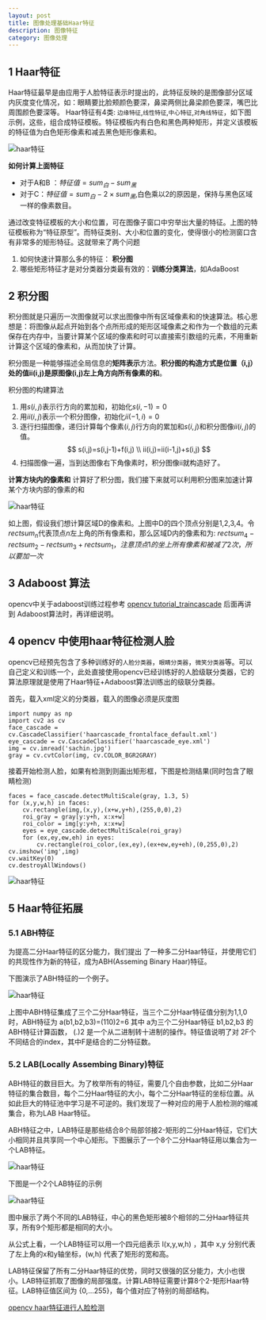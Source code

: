 ```yaml
---
layout: post
title: 图像处理基础Haar特征
description: 图像特征
category: 图像处理
---
```


## 1 Haar特征

Haar特征最早是由应用于人脸特征表示时提出的，此特征反映的是图像部分区域内灰度变化情况，如：眼睛要比脸颊颜色要深，鼻梁两侧比鼻梁颜色要深，嘴巴比周围颜色要深等。
Haar特征有4类: `边缘特征`,`线性特征`,`中心特征`,`对角线特征`，如下图示例，这些，组合成特征模板。特征模板内有白色和黑色两种矩形，并定义该模板的特征值为白色矩形像素和减去黑色矩形像素和。

![haar特征](/images/blog/haar_1.jpg)

**如何计算上面特征**

+ 对于A和B ：$特征值=sum _白-sum_黑$
+ 对于C：$特征值=sum _白-2\times sum_黑$,白色乘以2的原因是，保持与黑色区域一样的像素数目。

通过改变特征模板的大小和位置，可在图像子窗口中穷举出大量的特征。上图的特征模板称为“特征原型”。而特征类别、大小和位置的变化，使得很小的检测窗口含有非常多的矩形特征。这就带来了两个问题
1. 如何快速计算那么多的特征： **积分图**
2. 哪些矩形特征才是对分类器分类最有效的：**训练分类算法**，如AdaBoost

## 2 积分图

积分图就是只遍历一次图像就可以求出图像中所有区域像素和的快速算法。核心思想是：将图像从起点开始到各个点所形成的矩形区域像素之和作为一个数组的元素保存在内存中，当要计算某个区域的像素和时可以直接索引数组的元素，不用重新计算这个区域的像素和，从而加快了计算。

积分图是一种能够描述全局信息的**矩阵表示**方法。**积分图的构造方式是位置（i,j）处的值ii(i,j)是原图像(i,j)左上角方向所有像素的和**。

积分图的构建算法
1. 用$s(i,j)$表示行方向的累加和，初始化$s(i,-1)=0$
2. 用$ii(i,j)$表示一个积分图像，初始化$ii(-1,i)=0$
3. 逐行扫描图像，递归计算每个像素$(i,j)$行方向的累加和$s(i,j)$和积分图像$ii(i,j)$的值。
$$
s(i,j)=s(i,j-1)+f(i,j) \\
ii(i,j)=ii(i-1,j)+s(i,j)
$$
4. 扫描图像一遍，当到达图像右下角像素时，积分图像ii就构造好了。

**计算方块内的像素和**
计算好了积分图，我们接下来就可以利用积分图来加速计算某个方块内部的像素的和

![haar特征](/images/blog/haar_2.jpg)

如上图，假设我们想计算区域D的像素和。上图中D的四个顶点分别是1,2,3,4。令$rectsum_n$代表顶点$n$左上角的所有像素和，那么区域D内的像素和为: $rectsum_4-rectsum_2-rectsum_3+rectsum_1，注意顶点1的坐上所有像素和被减了2次，所以要加一次$


## 3 Adaboost 算法

opencv中关于adaboost训练过程参考 [opencv tutorial_traincascade](https://docs.opencv.org/3.3.0/dc/d88/tutorial_traincascade.html)
后面再讲到 Adaboost算法时，再详细说明。

## 4 opencv 中使用haar特征检测人脸

opencv已经预先包含了多种训练好的`人脸分类器`，`眼睛分类器`，`微笑分类器`等。可以自己定义和训练一个，此处直接使用opencv已经训练好的人脸级联分类器，它的算法原理就是使用了Haar特征+Adaboost算法训练出的级联分类器。

首先，载入xml定义的分类器，载入的图像必须是灰度图
```
import numpy as np
import cv2 as cv
face_cascade = cv.CascadeClassifier('haarcascade_frontalface_default.xml')
eye_cascade = cv.CascadeClassifier('haarcascade_eye.xml')
img = cv.imread('sachin.jpg')
gray = cv.cvtColor(img, cv.COLOR_BGR2GRAY)
```
接着开始检测人脸，如果有检测到则画出矩形框，下图是检测结果(同时包含了眼睛检测)

```
faces = face_cascade.detectMultiScale(gray, 1.3, 5)
for (x,y,w,h) in faces:
    cv.rectangle(img,(x,y),(x+w,y+h),(255,0,0),2)
    roi_gray = gray[y:y+h, x:x+w]
    roi_color = img[y:y+h, x:x+w]
    eyes = eye_cascade.detectMultiScale(roi_gray)
    for (ex,ey,ew,eh) in eyes:
        cv.rectangle(roi_color,(ex,ey),(ex+ew,ey+eh),(0,255,0),2)
cv.imshow('img',img)
cv.waitKey(0)
cv.destroyAllWindows()
```

![haar特征](/images/blog/haar_3.jpg)


## 5 Haar特征拓展
### 5.1 ABH特征

为提高二分Haar特征的区分能力，我们提出 了一种多二分Haar特征，并使用它们的共现性作为新的特征，成为ABH(Asseming Binary Haar)特征。

下图演示了ABH特征的一个例子。

![haar特征](/images/blog/haar_4.jpg)

上图中ABH特征集成了三个二分Haar特征，当三个二分Haar特征值分别为1,1,0时，ABH特征为 a(b1,b2,b3)=(110)2=6
其中 a为三个二分Haar特征 b1,b2,b3 的ABH特征计算函数， (.)2 是一个从二进制转十进制的操作。特征值说明了对 2F个不同结合的index，其中F是结合的二分特征数。


### 5.2 LAB(Locally Assembing Binary)特征

ABH特征的数目巨大。为了枚举所有的特征，需要几个自由参数，比如二分Haar特征的集合数目，每个二分Haar特征的大小，每个二分Haar特征的坐标位置。从如此巨大的特征池中学习是不可逆的。我们发现了一种对应的用于人脸检测的缩减集合，称为LAB Haar特征。

ABH特征之中，LAB特征是那些结合8个局部邻接2-矩形的二分Haar特征，它们大小相同并且共享同一个中心矩形。下图展示了一个8个二分Haar特征用以集合为一个LAB特征。

![haar特征](/images/blog/haar_5.jpg)

下图是一个2个LAB特征的示例

![haar特征](/images/blog/haar_6.jpg)

图中展示了两个不同的LAB特征，中心的黑色矩形被8个相邻的二分Haar特征共享，所有9个矩形都是相同的大小。

从公式上看，一个LAB特征可以用一个四元组表示 l(x,y,w,h) ，其中 x,y 分别代表了左上角的x和y轴坐标，(w,h) 代表了矩形的宽和高。

LAB特征保留了所有二分Haar特征的优势，同时又很强的区分能力，大小也很小。LAB特征抓取了图像的局部强度。计算LAB特征需要计算8个2-矩形Haar特征。LAB特征值区间为 {0,…255}，每个值对应了特别的局部结构。


[opencv haar特征进行人脸检测](https://docs.opencv.org/3.4.3/d7/d8b/tutorial_py_face_detection.html)
